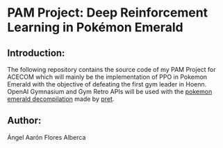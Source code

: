 # PAM Project: Deep Reinforcement Learning in Pokémon Emerald
## Introduction:
The following repository contains the source code of my PAM Project for ACECOM which will mainly be the implementation of PPO in Pokemon Emerald with the objective of defeating the first gym leader in Hoenn.
OpenAI Gymnasium and Gym Retro APIs will be used with the [pokemon emerald decompilation](https://github.com/pret/pokeemerald.git) made by [pret](https://github.com/pret).
## Author:
Ángel Aarón Flores Alberca
